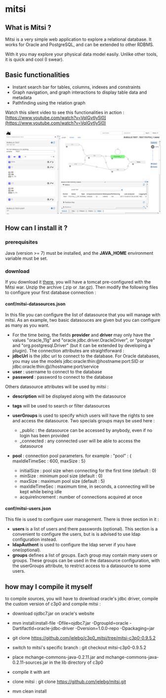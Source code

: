 # mitsi

## What is Mitsi ?

Mitsi is a very simple web application to explore a relational database. It works for Oracle and PostgreSQL, and can be extended to other RDBMS.

With it you may explore your physical data model easily. Unlike other tools, it is quick and cool (I swear).

## Basic functionalities

* Instant search bar for tables, columns, indexes and constraints 
* Graph navigation, and graph interactions to display table data and metadata 
* Pathfinding using the relation graph

Watch this silent video to see this functionalities in action : [https://www.youtube.com/watch?v=VqIGvtIy5l0](https://www.youtube.com/watch?v=VqIGvtIy5l0)

![Screen](/.github/mitsi_screen.png)

## How can I install it ?

### prerequisites

Java (version >= 7) must be installed, and the **JAVA_HOME** environment variable must be set.

### download

If you download it [there](https://github.com/jelebg/mitsi/releases/), you will have a tomcat pre-configured with the Mitsi war.
Unzip the archive (.zip or .tar.gz).
Then modify the following files to configure your first database connection :

#### conf/mitsi-datasources.json
In this file you can configure the list of datasource that you will manage with mitsi.
As an example, two basic datasouces are given but you can configure as many as you want.

* For the time being, the fields **provider** and **driver** may only have the values "oracle_11g" and "oracle.jdbc.driver.OracleDriver", or "postgre" and "org.postgresql.Driver" (but it can be extended by developing a plugin).
The connection attributes are straightforward :
* **jdbcUrl** is the jdbc url to connect to the database. For Oracle databases, you may use the models jdbc:oracle:thin:@hostname:port:SID or jdbc:oracle:thin:@//hostname:port/service
* **user** : username to connect to the database
* **password** : password to connect to the database

Others datasource attributes will be used by mitsi :
* **description** will be displayed along with the datasource
* **tags** will be used to search or filter datasources
* **userGroups** is used to specify which users will have the rights to see and access the datasource. Two specials groups mays be used here :
	* _public : the datasource can be accessed by anybody, even if no login has been provided
	* _connected : any connected user will be able to access the datasource

* **pool** : connection pool parameters. for example : "pool" : { maxIdleTimeSec : 600,  maxSize : 5}
	* initialSize : pool size when connecting for the first time (default : 0)
	* minSize : minimum pool size (default : 0)
	* maxSize : maximum pool size (default : 5)
	* maxIdleTimeSec : maximum time, in seconds, a connecting will be kept while being idle
	* acquireIncrement : number of connections acquired at once

#### conf/mitsi-users.json

This file is used to configure user management. There is three section in it :
* **users** is a list of users and there passwords (optional). This section is a convenient to configure the users, but is is advised to use ldap configuration instead.
* **ldapAuthent** is used to configure the ldap server if you have one(optional).
* **groups** defines a list of groups. Each group may contain many users or groups. These groups can be used in the datasource configuration, with the userGroups attribute, to restrict access to a datasource to some users.

## how may I compile it myself
to compile sources, you will have to download oracle's jdbc driver, compile the custom version of c3p0 and compile mitsi :

* download ojdbc7.jar on oracle's website
* mvn install:install-file -Dfile=ojdbc7.jar -DgroupId=oracle -DartifactId=oracle-jdbc-driver -Dversion=1.0.0-repo -Dpackaging=jar

* git clone https://github.com/jelebg/c3p0_mitsi/tree/mitsi-c3p0-0.9.5.2
* switch to mitsi's specific branch : git checkout mitsi-c3p0-0.9.5.2
* place mchange-commons-java-0.2.11.jar and mchange-commons-java-0.2.11-sources.jar in the lib directory of c3p0
* compile it with ant

* clone mitsi : git clone https://github.com/jelebg/mitsi.git 
* mvn clean install
